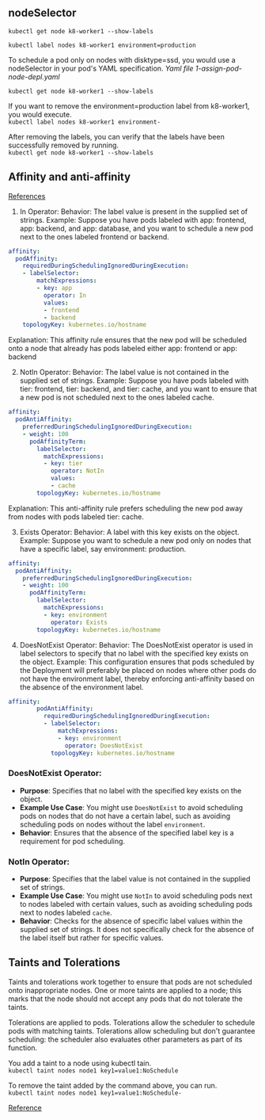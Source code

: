 
## nodeSelector

`kubectl get node k8-worker1 --show-labels `

`kubectl label nodes k8-worker1 environment=production`

To schedule a pod only on nodes with disktype=ssd, you would use a nodeSelector in your pod's YAML specification. *Yaml file 1-assign-pod-node-depl.yaml*

`kubectl get node k8-worker1 --show-labels`

If you want to remove the environment=production label from k8-worker1, you would execute.\
`kubectl label nodes k8-worker1 environment-`

After removing the labels, you can verify that the labels have been successfully removed by running.\
`kubectl get node k8-worker1 --show-labels`

## Affinity and anti-affinity
[References](https://kubernetes.io/docs/concepts/scheduling-eviction/assign-pod-node/#operators)

1. In Operator:
Behavior: The label value is present in the supplied set of strings.
Example: Suppose you have pods labeled with app: frontend, app: backend, and app: database, and you want to schedule a new pod next to the ones labeled frontend or backend.
```yaml
affinity:
  podAffinity:
    requiredDuringSchedulingIgnoredDuringExecution:
    - labelSelector:
        matchExpressions:
        - key: app
          operator: In
          values:
          - frontend
          - backend
    topologyKey: kubernetes.io/hostname
```
Explanation: This affinity rule ensures that the new pod will be scheduled onto a node that already has pods labeled either app: frontend or app: backend

2. NotIn Operator:
Behavior: The label value is not contained in the supplied set of strings.
Example: Suppose you have pods labeled with tier: frontend, tier: backend, and tier: cache, and you want to ensure that a new pod is not scheduled next to the ones labeled cache.
```yaml
affinity:
  podAntiAffinity:
    preferredDuringSchedulingIgnoredDuringExecution:
    - weight: 100
      podAffinityTerm:
        labelSelector:
          matchExpressions:
          - key: tier
            operator: NotIn
            values:
            - cache
        topologyKey: kubernetes.io/hostname
```
Explanation: This anti-affinity rule prefers scheduling the new pod away from nodes with pods labeled tier: cache.

3. Exists Operator:
Behavior: A label with this key exists on the object.
Example: Suppose you want to schedule a new pod only on nodes that have a specific label, say environment: production.
```yaml
affinity:
  podAntiAffinity:
    preferredDuringSchedulingIgnoredDuringExecution:
    - weight: 100
      podAffinityTerm:
        labelSelector:
          matchExpressions:
          - key: environment
            operator: Exists
        topologyKey: kubernetes.io/hostname
```
4. DoesNotExist Operator:
Behavior: The DoesNotExist operator is used in label selectors to specify that no label with the specified key exists on the object.
Example: This configuration ensures that pods scheduled by the Deployment will preferably be placed on nodes where other pods do not have the environment label, thereby enforcing anti-affinity based on the absence of the environment label.
```yaml
affinity:
        podAntiAffinity:
          requiredDuringSchedulingIgnoredDuringExecution:
          - labelSelector:
              matchExpressions:
              - key: environment
                operator: DoesNotExist
            topologyKey: kubernetes.io/hostname
```

### DoesNotExist Operator:
- **Purpose**: Specifies that no label with the specified key exists on the object.
- **Example Use Case**: You might use `DoesNotExist` to avoid scheduling pods on nodes that do not have a certain label, such as avoiding scheduling pods on nodes without the label `environment`.
- **Behavior**: Ensures that the absence of the specified label key is a requirement for pod scheduling.

### NotIn Operator:
- **Purpose**: Specifies that the label value is not contained in the supplied set of strings.
- **Example Use Case**: You might use `NotIn` to avoid scheduling pods next to nodes labeled with certain values, such as avoiding scheduling pods next to nodes labeled `cache`.
- **Behavior**: Checks for the absence of specific label values within the supplied set of strings. It does not specifically check for the absence of the label itself but rather for specific values.

## Taints and Tolerations
Taints and tolerations work together to ensure that pods are not scheduled onto inappropriate nodes. One or more taints are applied to a node; this marks that the node should not accept any pods that do not tolerate the taints.

Tolerations are applied to pods. Tolerations allow the scheduler to schedule pods with matching taints. Tolerations allow scheduling but don't guarantee scheduling: the scheduler also evaluates other parameters as part of its function.

You add a taint to a node using kubectl tain.\
`kubectl taint nodes node1 key1=value1:NoSchedule`

To remove the taint added by the command above, you can run.\
`kubectl taint nodes node1 key1=value1:NoSchedule-`

[Reference](https://kubernetes.io/docs/concepts/scheduling-eviction/taint-and-toleration/)